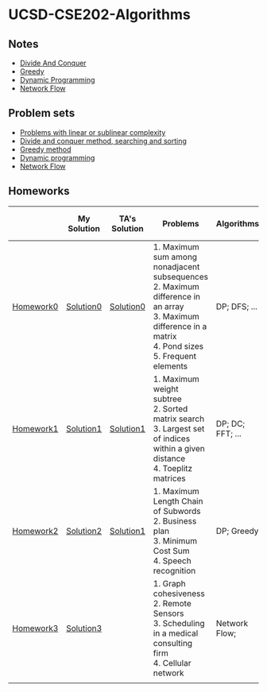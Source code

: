 # UCSD-CSE202-Algorithms

## Notes

- [Divide And Conquer](https://github.com/Rshcaroline/UCSD-CSE202-Algorithms/blob/master/Notes/Notes1DivideAndConquer.pdf)
- [Greedy](https://github.com/Rshcaroline/UCSD-CSE202-Algorithms/blob/master/Notes/Notes2Greedy.pdf)
- [Dynamic Programming](https://github.com/Rshcaroline/UCSD-CSE202-Algorithms/blob/master/Notes/Notes3DP.pdf)
- [Network Flow](https://github.com/Rshcaroline/UCSD-CSE202-Algorithms/blob/master/Notes/Notes4NetworkFlow.pdf)

## Problem sets

- [Problems with linear or sublinear complexity](https://github.com/Rshcaroline/UCSD-CSE202-Algorithms/blob/master/Problems/aps_lin.pdf)
- [Divide and conquer method, searching and sorting](https://github.com/Rshcaroline/UCSD-CSE202-Algorithms/blob/master/Problems/aps_dc.pdf)
- [Greedy method](https://github.com/Rshcaroline/UCSD-CSE202-Algorithms/blob/master/Problems/aps_gr.pdf)
- [Dynamic programming](https://github.com/Rshcaroline/UCSD-CSE202-Algorithms/blob/master/Problems/aps_dp.pdf)
- [Network Flow](https://github.com/Rshcaroline/UCSD-CSE202-Algorithms/blob/master/Problems/aps_flows.pdf)

## Homeworks

|                                                              | My Solution                                                  | TA's Solution                                                | Problems                                                     | Algorithms       | Graded Problems | Scores       | Corresponding Leetcode Problem                               |
| ------------------------------------------------------------ | ------------------------------------------------------------ | ------------------------------------------------------------ | ------------------------------------------------------------ | ---------------- | --------------- | ------------ | ------------------------------------------------------------ |
| [Homework0](https://github.com/Rshcaroline/UCSD-CSE202-Algorithms/blob/master/Homeworks/HW0/hw0.pdf) | [Solution0](https://github.com/Rshcaroline/UCSD-CSE202-Algorithms/blob/master/Homeworks/HW0/tex/main.pdf) | [Solution0](https://github.com/Rshcaroline/UCSD-CSE202-Algorithms/blob/master/Homeworks/HW0/hw0_s.pdf) | 1. Maximum sum among nonadjacent subsequences</br>2. Maximum difference in an array</br>3. Maximum difference in a matrix</br>4. Pond sizes</br>5. Frequent elements | DP; DFS; ...     | 1, 3            | 20/20 points | 1 -> [House Robber](https://github.com/Rshcaroline/Leetcode-Solutions/blob/master/Notes/198.house-robber.md)</br>2 -> [Best time to buy and sell stock](https://github.com/Rshcaroline/Leetcode-Solutions/blob/master/Notes/121.best-time-to-buy-and-sell-stock.md) |
| [Homework1](https://github.com/Rshcaroline/UCSD-CSE202-Algorithms/blob/master/Homeworks/HW1/hw1.pdf) | [Solution1](https://github.com/Rshcaroline/UCSD-CSE202-Algorithms/blob/master/Homeworks/HW1/tex/main.pdf) | [Solution1](https://github.com/Rshcaroline/UCSD-CSE202-Algorithms/blob/master/Homeworks/HW1/hw1_s.pdf) | 1. Maximum weight subtree</br>2. Sorted matrix search</br>3. Largest set of indices within a given distance</br>4. Toeplitz matrices | DP; DC; FFT; ... | 2, 3            | 19/20 points | 2 -> [Search a 2D Matrix](https://github.com/Rshcaroline/Leetcode-Solutions/blob/master/Notes/240.search-a-2-d-matrix-ii.md) |
| [Homework2](https://github.com/Rshcaroline/UCSD-CSE202-Algorithms/blob/master/Homeworks/HW2/hw2.pdf) | [Solution2](https://github.com/Rshcaroline/UCSD-CSE202-Algorithms/blob/master/Homeworks/HW2/tex/main.pdf) | [Solution1](https://github.com/Rshcaroline/UCSD-CSE202-Algorithms/blob/master/Homeworks/HW2/hw2_s.pdf) | 1. Maximum Length Chain of Subwords</br>2. Business plan</br>3. Minimum Cost Sum</br>4. Speech recognition | DP; Greedy       | 1, 2            | 18/20 points | 1 -> [Longest String Chain](https://leetcode.com/problems/longest-string-chain/) |
| [Homework3](https://github.com/Rshcaroline/UCSD-CSE202-Algorithms/blob/master/Homeworks/HW3/hw3.pdf) | [Solution3](https://github.com/Rshcaroline/UCSD-CSE202-Algorithms/blob/master/Homeworks/HW3/tex/main.pdf) |                                                              | 1. Graph cohesiveness</br>2. Remote Sensors</br>3. Scheduling in a medical consulting firm</br>4. Cellular network | Network Flow;    |                 |              |                                                              |
|                                                              |                                                              |                                                              |                                                              |                  |                 |              |                                                              |

